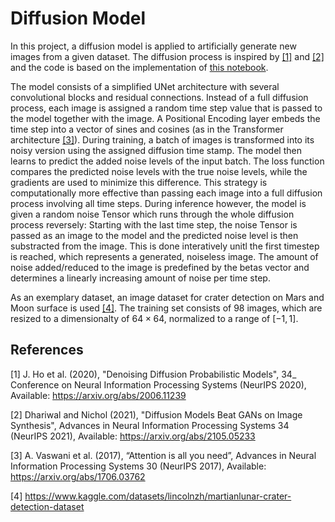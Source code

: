 # Diffusion Model

In this project, a diffusion model is applied to artificially generate new images from a given dataset. The diffusion process is inspired by [[1]](#1) and [[2]](#2) and the code is based on the implementation of [this notebook](https://colab.research.google.com/drive/1sjy9odlSSy0RBVgMTgP7s99NXsqglsUL).

The model consists of a simplified UNet architecture with several convolutional blocks and residual connections. Instead of a full diffusion process, each image is assigned a random time step value that is passed to the model together with the image. A Positional Encoding layer embeds the time step into a vector of sines and cosines (as in the Transformer architecture [[3]](#3)). During training, a batch of images is transformed into its noisy version using the assigned diffusion time stamp. The model then learns to predict the added noise levels of the input batch. The loss function compares the predicted noise levels with the true noise levels, while the gradients are used to minimize this difference. This strategy is computationally more effective than passing each image into a full diffusion process involving all time steps. During inference however, the model is given a random noise Tensor which runs through the whole diffusion process reversely: Starting with the last time step, the noise Tensor is passed as an image to the model and the predicted noise level is then substracted from the image. This is done interatively unitl the first timestep is reached, which represents a generated, noiseless image. The amount of noise added/reduced to the image is predefined by the betas vector and determines a linearly increasing amount of noise per time step. 

As an exemplary dataset, an image dataset for crater detection on Mars and Moon surface is used [[4]](#4). The training set consists of $98$ images, which are resized to a dimensionalty of $64 \times 64$, normalized to a range of $[-1,1]$.

## References
<a id="1">[1]</a>
J. Ho et al. (2020), "Denoising Diffusion Probabilistic Models",
34_ Conference on Neural Information Processing Systems (NeurIPS 2020),
Available: https://arxiv.org/abs/2006.11239

<a id="2">[2]</a> 
Dhariwal and Nichol (2021), "Diffusion Models Beat GANs on Image Synthesis",
Advances in Neural Information Processing Systems 34 (NeurIPS 2021),
Available: https://arxiv.org/abs/2105.05233

<a id="3">[3]</a> 
A. Vaswani et al. (2017), “Attention is all you need”,
Advances in Neural Information Processing Systems 30 (NeurIPS 2017),
Available: https://arxiv.org/abs/1706.03762

<a id="4">[4]</a> 
https://www.kaggle.com/datasets/lincolnzh/martianlunar-crater-detection-dataset
